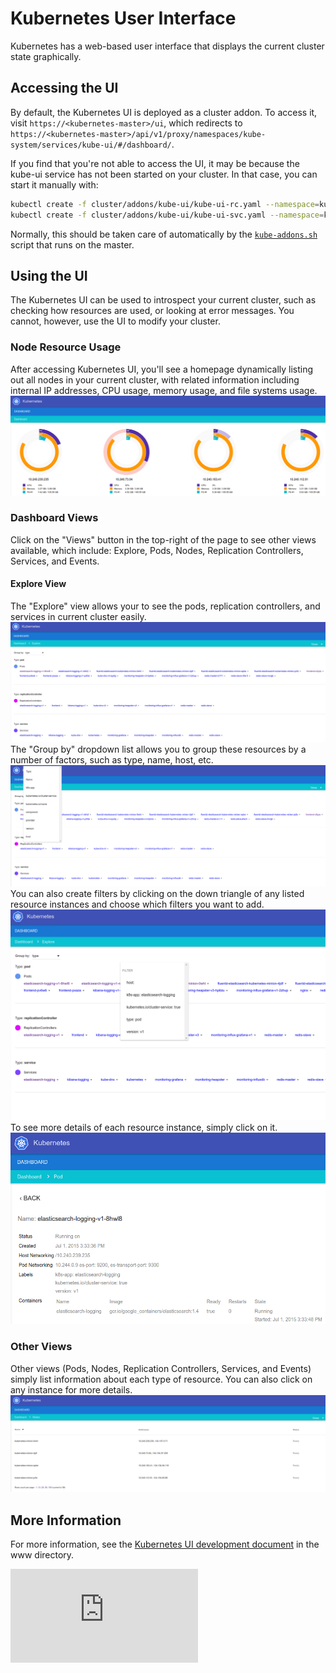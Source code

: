 <!-- BEGIN MUNGE: UNVERSIONED_WARNING -->


<!-- END MUNGE: UNVERSIONED_WARNING -->

# Kubernetes User Interface

Kubernetes has a web-based user interface that displays the current cluster state graphically. 

## Accessing the UI

By default, the Kubernetes UI is deployed as a cluster addon. To access it, visit `https://<kubernetes-master>/ui`, which redirects to `https://<kubernetes-master>/api/v1/proxy/namespaces/kube-system/services/kube-ui/#/dashboard/`.

If you find that you're not able to access the UI, it may be because the kube-ui service has not been started on your cluster. In that case, you can start it manually with:

```sh
kubectl create -f cluster/addons/kube-ui/kube-ui-rc.yaml --namespace=kube-system
kubectl create -f cluster/addons/kube-ui/kube-ui-svc.yaml --namespace=kube-system
```

Normally, this should be taken care of automatically by the [`kube-addons.sh`](http://releases.k8s.io/v1.0.1/cluster/saltbase/salt/kube-addons/kube-addons.sh) script that runs on the master.

## Using the UI

The Kubernetes UI can be used to introspect your current cluster, such as checking how resources are used, or looking at error messages. You cannot, however, use the UI to modify your cluster. 

### Node Resource Usage 

After accessing Kubernetes UI, you'll see a homepage dynamically listing out all nodes in your current cluster, with related information including internal IP addresses, CPU usage, memory usage, and file systems usage. 
![Kubernetes UI home page](k8s-ui-overview.png)

### Dashboard Views

Click on the "Views" button in the top-right of the page to see other views available, which include: Explore, Pods, Nodes, Replication Controllers, Services, and Events. 

#### Explore View 

The "Explore" view allows your to see the pods, replication controllers, and services in current cluster easily.  
![Kubernetes UI Explore View](k8s-ui-explore.png)
The "Group by" dropdown list allows you to group these resources by a number of factors, such as type, name, host, etc.
![Kubernetes UI Explore View - Group by](k8s-ui-explore-groupby.png)
You can also create filters by clicking on the down triangle of any listed resource instances and choose which filters you want to add.
![Kubernetes UI Explore View - Filter](k8s-ui-explore-filter.png)
To see more details of each resource instance, simply click on it.  
![Kubernetes UI - Pod](k8s-ui-explore-poddetail.png)

### Other Views

Other views (Pods, Nodes, Replication Controllers, Services, and Events) simply list information about each type of resource. You can also click on any instance for more details. 
![Kubernetes UI - Nodes](k8s-ui-nodes.png)

## More Information 

For more information, see the [Kubernetes UI development document](http://releases.k8s.io/v1.0.1/www/README.md) in the www directory.


<!-- BEGIN MUNGE: IS_VERSIONED -->
<!-- TAG IS_VERSIONED -->
<!-- END MUNGE: IS_VERSIONED -->


<!-- BEGIN MUNGE: GENERATED_ANALYTICS -->
[![Analytics](https://kubernetes-site.appspot.com/UA-36037335-10/GitHub/docs/user-guide/ui.md?pixel)]()
<!-- END MUNGE: GENERATED_ANALYTICS -->

